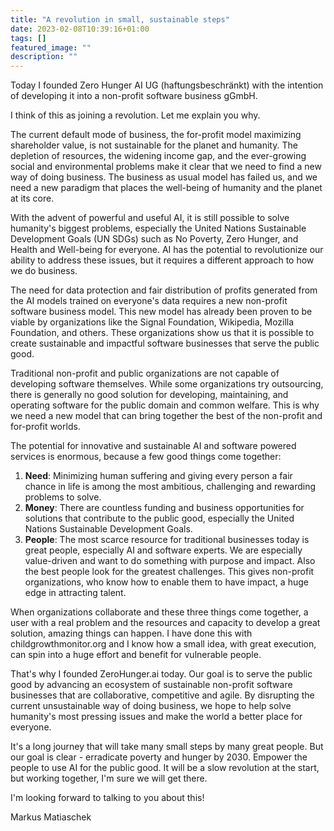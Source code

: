 ```yaml
---
title: "A revolution in small, sustainable steps"
date: 2023-02-08T10:39:16+01:00
tags: []
featured_image: ""
description: ""
---
```


<!-- Please write a blog post that explains why I founded Zero Hunger AI - ZeroHunger.ai, explaining the following points:

- it is quite obvious that our current default mode of business, the for-profit model maximizing shareholder value, is not sustainable for the planet and humanity
- with the advent of powerful and useful AI it is still possible to solve humanities biggest problems, especially the UN SDGs like No Poverty, Zero Hunger and Health and Well-being for everyone
- the need for data protection and fair distribution of profits generated from the AI models trained on everyones data requires a new non-profit software business model that has been proven already by examples like the signal foundation (Signal Technology Foundation), Wikipedia, Mozilla foundation and others. (give other, better examples if you can)
- traditional non-profit and public organizations are not capable of developing software themselves. Some try outsourcing now, but generally there is no good solution for developing, maintaining and operating software for the public domain and common wellfare.
- serving the public good with an ecosystem of sustainable non-profit software businesses which are competitive and agile is a viable strategy for disrupting the current unsustainable way of doing business with a sustainable way that can help solve humanities most pressing issues
-->

Today I founded Zero Hunger AI UG (haftungsbeschränkt) with the intention of developing it into a non-profit software business gGmbH.

I think of this as joining a revolution. Let me explain you why.

The current default mode of business, the for-profit model maximizing shareholder value, is not sustainable for the planet and humanity. The depletion of resources, the widening income gap, and the ever-growing social and environmental problems make it clear that we need to find a new way of doing business. The business as usual model has failed us, and we need a new paradigm that places the well-being of humanity and the planet at its core.

With the advent of powerful and useful AI, it is still possible to solve humanity's biggest problems, especially the United Nations Sustainable Development Goals (UN SDGs) such as No Poverty, Zero Hunger, and Health and Well-being for everyone. AI has the potential to revolutionize our ability to address these issues, but it requires a different approach to how we do business.

The need for data protection and fair distribution of profits generated from the AI models trained on everyone's data requires a new non-profit software business model. This new model has already been proven to be viable by organizations like the Signal Foundation, Wikipedia, Mozilla Foundation, and others. These organizations show us that it is possible to create sustainable and impactful software businesses that serve the public good.

Traditional non-profit and public organizations are not capable of developing software themselves. While some organizations try outsourcing, there is generally no good solution for developing, maintaining, and operating software for the public domain and common welfare. This is why we need a new model that can bring together the best of the non-profit and for-profit worlds.

The potential for innovative and sustainable AI and software powered services is enormous, because a few good things come together:

1. **Need**: Minimizing human suffering and giving every person a fair chance in life is among the most ambitious, challenging and rewarding problems to solve.
2. **Money**: There are countless funding and business opportunities for solutions that contribute to the public good, especially the United Nations Sustainable Development Goals.
3. **People**: The most scarce resource for traditional businesses today is great people, especially AI and software experts. We are especially value-driven and want to do something with purpose and impact. Also the best people look for the greatest challenges. This gives non-profit organizations, who know how to enable them to have impact, a huge edge in attracting talent.

When organizations collaborate and these three things come together, a user with a real problem and the resources and capacity to develop a great solution, amazing things can happen. I have done this with childgrowthmonitor.org and I know how a small idea, with great execution, can spin into a huge effort and benefit for vulnerable people.

That's why I founded ZeroHunger.ai today. Our goal is to serve the public good by advancing an ecosystem of sustainable non-profit software businesses that are collaborative, competitive and agile. By disrupting the current unsustainable way of doing business, we hope to help solve humanity's most pressing issues and make the world a better place for everyone.

It's a long journey that will take many small steps by many great people. But our goal is clear - erradicate poverty and hunger by 2030. Empower the people to use AI for the public good. It will be a slow revolution at the start, but working together, I'm sure we will get there.

I'm looking forward to talking to you about this!

Markus Matiaschek
